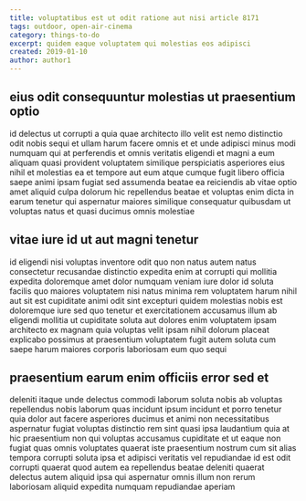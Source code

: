 ```yaml
---
title: voluptatibus est ut odit ratione aut nisi article 8171
tags: outdoor, open-air-cinema
category: things-to-do
excerpt: quidem eaque voluptatem qui molestias eos adipisci
created: 2019-01-10
author: author1
---
```


## eius odit consequuntur molestias ut praesentium optio

id delectus ut corrupti a quia quae architecto illo velit est nemo distinctio odit nobis sequi et ullam harum facere omnis et et unde adipisci minus modi numquam qui at perferendis et omnis veritatis eligendi et magni a eum aliquam quasi provident voluptatem similique perspiciatis asperiores eius nihil et molestias ea et tempore aut eum atque cumque fugit libero officia saepe animi ipsam fugiat sed assumenda beatae ea reiciendis ab vitae optio amet aliquid culpa dolorum hic repellendus beatae et voluptas enim dicta in earum tenetur qui aspernatur maiores similique consequatur quibusdam ut voluptas natus et quasi ducimus omnis molestiae

## vitae iure id ut aut magni tenetur

id eligendi nisi voluptas inventore odit quo non natus autem natus consectetur recusandae distinctio expedita enim at corrupti qui mollitia expedita doloremque amet dolor numquam veniam iure dolor id soluta facilis quo maiores voluptatem nisi natus minima rem voluptatem harum nihil aut sit est cupiditate animi odit sint excepturi quidem molestias nobis est doloremque iure sed quo tenetur et exercitationem accusamus illum ab eligendi mollitia ut cupiditate soluta aut dolores enim voluptatem ipsam architecto ex magnam quia voluptas velit ipsam nihil dolorum placeat explicabo possimus at praesentium voluptatem fugit autem soluta cum saepe harum maiores corporis laboriosam eum quo sequi

## praesentium earum enim officiis error sed et

deleniti itaque unde delectus commodi laborum soluta nobis ab voluptas repellendus nobis laborum quas incidunt ipsum incidunt et porro tenetur quia dolor aut facere asperiores ducimus et animi non necessitatibus aspernatur fugiat voluptas distinctio rem sint quasi ipsa laudantium quia at hic praesentium non qui voluptas accusamus cupiditate et ut eaque non fugiat quas omnis voluptates quaerat iste praesentium nostrum cum sit alias tempora corrupti soluta ipsa et adipisci veritatis vel repudiandae id est odit corrupti quaerat quod autem ea repellendus beatae deleniti quaerat delectus autem aliquid ipsa qui aspernatur omnis illum non rerum laboriosam aliquid expedita numquam repudiandae aperiam
